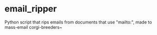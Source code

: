 email_ripper
============

Python script that rips emails from documents that use "mailto:", made to mass-email
corgi-breeders~
